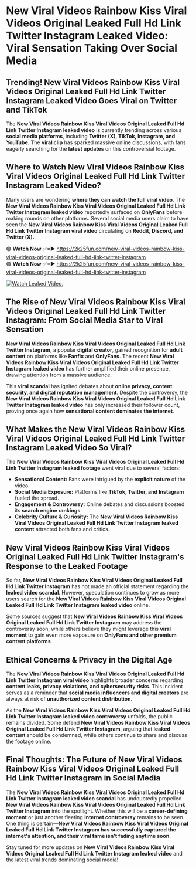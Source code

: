 # New Viral Videos Rainbow Kiss Viral Videos Original Leaked Full Hd Link Twitter Instagram Leaked Video: Viral Sensation Taking Over Social Media

## **Trending! New Viral Videos Rainbow Kiss Viral Videos Original Leaked Full Hd Link Twitter Instagram Leaked Video Goes Viral on Twitter and TikTok**
The **New Viral Videos Rainbow Kiss Viral Videos Original Leaked Full Hd Link Twitter Instagram leaked video** is currently trending across various **social media platforms**, including **Twitter (X), TikTok, Instagram, and YouTube**. The **viral clip** has sparked massive online discussions, with fans eagerly searching for the **latest updates** on this controversial footage.

## **Where to Watch New Viral Videos Rainbow Kiss Viral Videos Original Leaked Full Hd Link Twitter Instagram Leaked Video?**
Many users are wondering **where they can watch the full viral video**. The **New Viral Videos Rainbow Kiss Viral Videos Original Leaked Full Hd Link Twitter Instagram leaked video** reportedly surfaced on **OnlyFans** before making rounds on other platforms. Several social media users claim to have seen the **New Viral Videos Rainbow Kiss Viral Videos Original Leaked Full Hd Link Twitter Instagram viral video** circulating on **Reddit, Discord, and Twitter (X).**

🟢 **Watch Now** ✅=► https://2k25fun.com/new-viral-videos-rainbow-kiss-viral-videos-original-leaked-full-hd-link-twitter-instagram  
🟢 **Watch Now** ✅=► https://2k25fun.com/new-viral-videos-rainbow-kiss-viral-videos-original-leaked-full-hd-link-twitter-instagram  

[![Watch Leaked Video.](https://miro.medium.com/v2/resize:fit:828/format:webp/1*cilzJN44JGOrTw9NJCrNHA.gif "Watch Leaked Video")](https://2k25fun.com/new-viral-videos-rainbow-kiss-viral-videos-original-leaked-full-hd-link-twitter-instagram)

## **The Rise of New Viral Videos Rainbow Kiss Viral Videos Original Leaked Full Hd Link Twitter Instagram: From Social Media Star to Viral Sensation**
**New Viral Videos Rainbow Kiss Viral Videos Original Leaked Full Hd Link Twitter Instagram**, a popular **digital creator**, gained recognition for **adult content** on platforms like **Fanfix** and **OnlyFans**. The recent **New Viral Videos Rainbow Kiss Viral Videos Original Leaked Full Hd Link Twitter Instagram leaked video** has further amplified their online presence, drawing attention from a massive audience.

This **viral scandal** has ignited debates about **online privacy, content security, and digital reputation management**. Despite the controversy, the **New Viral Videos Rainbow Kiss Viral Videos Original Leaked Full Hd Link Twitter Instagram leaked video** has only increased their follower count, proving once again how **sensational content dominates the internet**.

## **What Makes the New Viral Videos Rainbow Kiss Viral Videos Original Leaked Full Hd Link Twitter Instagram Leaked Video So Viral?**
The **New Viral Videos Rainbow Kiss Viral Videos Original Leaked Full Hd Link Twitter Instagram leaked footage** went viral due to several factors:
- **Sensational Content:** Fans were intrigued by the **explicit nature** of the video.
- **Social Media Exposure:** Platforms like **TikTok, Twitter, and Instagram** fueled the spread.
- **Engagement & Controversy:** Online debates and discussions boosted its **search engine rankings**.
- **Celebrity Culture & Curiosity:** The **New Viral Videos Rainbow Kiss Viral Videos Original Leaked Full Hd Link Twitter Instagram leaked content** attracted both fans and critics.

## **New Viral Videos Rainbow Kiss Viral Videos Original Leaked Full Hd Link Twitter Instagram's Response to the Leaked Footage**
So far, **New Viral Videos Rainbow Kiss Viral Videos Original Leaked Full Hd Link Twitter Instagram** has not made an official statement regarding the **leaked video scandal**. However, speculation continues to grow as more users search for the **New Viral Videos Rainbow Kiss Viral Videos Original Leaked Full Hd Link Twitter Instagram leaked video** online.

Some sources suggest that **New Viral Videos Rainbow Kiss Viral Videos Original Leaked Full Hd Link Twitter Instagram** may address the controversy soon, while others believe they might leverage this **viral moment** to gain even more exposure on **OnlyFans and other premium content platforms**.

## **Ethical Concerns & Privacy in the Digital Age**
The **New Viral Videos Rainbow Kiss Viral Videos Original Leaked Full Hd Link Twitter Instagram viral video** highlights broader concerns regarding **content leaks, privacy violations, and cybersecurity risks**. This incident serves as a reminder that **social media influencers and digital creators** are always at risk of **unauthorized content distribution**.

As the **New Viral Videos Rainbow Kiss Viral Videos Original Leaked Full Hd Link Twitter Instagram leaked video controversy** unfolds, the public remains divided. Some defend **New Viral Videos Rainbow Kiss Viral Videos Original Leaked Full Hd Link Twitter Instagram**, arguing that **leaked content** should be condemned, while others continue to share and discuss the footage online.

## **Final Thoughts: The Future of New Viral Videos Rainbow Kiss Viral Videos Original Leaked Full Hd Link Twitter Instagram in Social Media**
The **New Viral Videos Rainbow Kiss Viral Videos Original Leaked Full Hd Link Twitter Instagram leaked video scandal** has undoubtedly propelled **New Viral Videos Rainbow Kiss Viral Videos Original Leaked Full Hd Link Twitter Instagram** into the spotlight. Whether this will be a **career-defining moment** or just another fleeting **internet controversy** remains to be seen. One thing is certain—**New Viral Videos Rainbow Kiss Viral Videos Original Leaked Full Hd Link Twitter Instagram has successfully captured the internet's attention, and their viral fame isn't fading anytime soon.**

Stay tuned for more updates on **New Viral Videos Rainbow Kiss Viral Videos Original Leaked Full Hd Link Twitter Instagram leaked video** and the latest viral trends dominating social media!